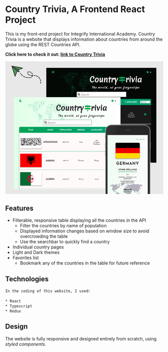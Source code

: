 # Country Trivia, A Frontend React Project

This is my front-end project for Integrify International Academy. Country Trivia is a website that displays information about countries from around the globe using the REST Countries API.

**Click here to check it out: [link to Country Trivia](https://countrytrivia.netlify.app/)**

<img src="./public/countrytriviapreview.png" alt="image preview of country trivia" width="600">

## Features

- Filterable, responsive table displaying all the countries in the API
  - Filter the countries by name of population
  - Displayed information changes based on window size to avoid overcrowding the table
  - Use the searchbar to quickly find a country
- Individual country pages
- Light and Dark themes
- Favorites list
  - Bookmark any of the countries in the table for future reference

## Technologies

    In the coding of this website, I used:

    * React
    * Typescript
    * Redux

## Design

The website is fully responsive and designed entirely from scratch, using _styled components_.
